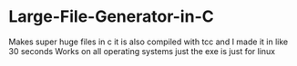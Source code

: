 # Large-File-Generator-in-C
Makes super huge files in c it is also compiled with tcc and I made it in like 30 seconds Works on all operating systems just the exe is just for linux
